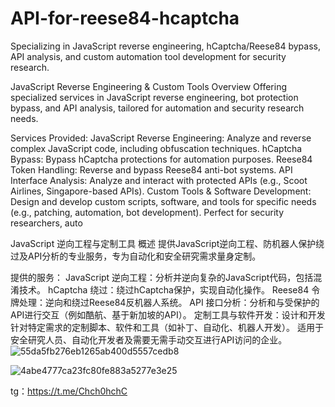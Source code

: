# API-for-reese84-hcaptcha
Specializing in JavaScript reverse engineering, hCaptcha/Reese84 bypass, API analysis, and custom automation tool development for security research.


JavaScript Reverse Engineering & Custom Tools
Overview
Offering specialized services in JavaScript reverse engineering, bot protection bypass, and API analysis, tailored for automation and security research needs.

Services Provided:
JavaScript Reverse Engineering: Analyze and reverse complex JavaScript code, including obfuscation techniques.
hCaptcha Bypass: Bypass hCaptcha protections for automation purposes.
Reese84 Token Handling: Reverse and bypass Reese84 anti-bot systems.
API Interface Analysis: Analyze and interact with protected APIs (e.g., Scoot Airlines, Singapore-based APIs).
Custom Tools & Software Development: Design and develop custom scripts, software, and tools for specific needs (e.g., patching, automation, bot development).
Perfect for security researchers, auto



JavaScript 逆向工程与定制工具
概述
提供JavaScript逆向工程、防机器人保护绕过及API分析的专业服务，专为自动化和安全研究需求量身定制。

提供的服务：
JavaScript 逆向工程：分析并逆向复杂的JavaScript代码，包括混淆技术。
hCaptcha 绕过：绕过hCaptcha保护，实现自动化操作。
Reese84 令牌处理：逆向和绕过Reese84反机器人系统。
API 接口分析：分析和与受保护的API进行交互（例如酷航、基于新加坡的API）。
定制工具与软件开发：设计和开发针对特定需求的定制脚本、软件和工具（如补丁、自动化、机器人开发）。
适用于安全研究人员、自动化开发者及需要无需手动交互进行API访问的企业。
![55da5fb276eb1265ab400d5557cedb8](https://github.com/user-attachments/assets/7dd83dae-cd6b-443f-b17b-97332e135a63)

![4abe4777ca23fc80fe883a5277e3e25](https://github.com/user-attachments/assets/65ea322b-5db2-421a-9955-d0cdde360847)

tg：https://t.me/Chch0hchC
